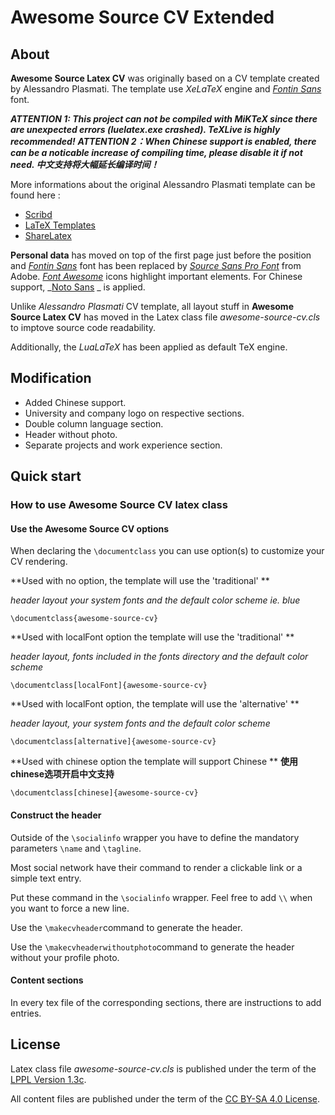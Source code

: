 Awesome Source CV Extended
=================

## About

**Awesome Source Latex CV** was originally based on a CV template created by Alessandro Plasmati. The template use _XeLaTeX_ engine and _[Fontin Sans](http://www.exljbris.com/fontinsans.html)_ font.

***ATTENTION 1: This project can not be compiled with MiKTeX since there are unexpected errors (luelatex.exe crashed). TeXLive is highly recommended!***
***ATTENTION 2：When Chinese support is enabled, there can be a noticable increase of compiling time, please disable it if not need. 中文支持将大幅延长编译时间！***

More informations about the original Alessandro Plasmati template can be found here :

   -  [ Scribd ](http://fr.scribd.com/doc/16335667/Writing-your-Professional-CV-with-LaTeX)
   -  [ LaTeX Templates ](http://www.latextemplates.com/template/plasmati-graduate-cv)
   -  [ ShareLatex ](https://www.sharelatex.com/templates/cv-or-resume/professional-cv)

**Personal data** has moved on top of the first page just before the position and _[Fontin Sans](http://www.exljbris.com/fontinsans.html)_ font has been replaced by _[Source Sans Pro Font](https://github.com/adobe-fonts/source-sans-pro)_ from Adobe. _[Font Awesome](http://fontawesome.io/)_ icons highlight important elements. For Chinese support, _[Noto Sans](https://www.google.com/get/noto/) _ is applied.

Unlike _Alessandro Plasmati_ CV template, all layout stuff in **Awesome Source Latex CV** has moved in the Latex class file _awesome-source-cv.cls_ to imptove source code readability. 

Additionally, the _LuaLaTeX_ has been applied as default TeX engine.

## Modification

- Added Chinese support.
- University and company logo on respective sections.
- Double column language section.
- Header without photo.
- Separate projects and work experience section.

## Quick start

### How to use **Awesome Source CV** latex class

#### Use the **Awesome Source CV** options

When declaring the `\documentclass` you can use option(s) to customize your CV rendering.

**Used with no option, the template will use the 'traditional' **

_header layout your system fonts and the default color scheme ie. blue_

`\documentclass{awesome-source-cv}`

**Used with localFont option the template will use the 'traditional' **

_header layout, fonts included in the fonts directory and the default color scheme_

`\documentclass[localFont]{awesome-source-cv}`

**Used with localFont option, the template will use the 'alternative' **

_header layout, your system fonts and the default color scheme_

`\documentclass[alternative]{awesome-source-cv}`

**Used with chinese option the template will support Chinese **
**使用chinese选项开启中文支持**

`\documentclass[chinese]{awesome-source-cv}`

#### Construct the header

Outside of the `\socialinfo` wrapper you have to define the mandatory parameters `\name` and `\tagline`.

Most social network have their command to render a clickable link or a simple text entry.

Put these command in the `\socialinfo` wrapper. Feel free to add `\\` when you want to force a new line.

Use the `\makecvheader`command to generate the header.

Use the `\makecvheaderwithoutphoto`command to generate the header without your profile photo.

#### Content sections
In every tex file of the corresponding sections, there are instructions to add entries.


## License

Latex class file _awesome-source-cv.cls_ is published under the term of the [LPPL Version 1.3c](https://www.latex-project.org/lppl.txt).

All content files are published under the term of the [CC BY-SA 4.0 License](https://creativecommons.org/licenses/by-sa/4.0/legalcode).